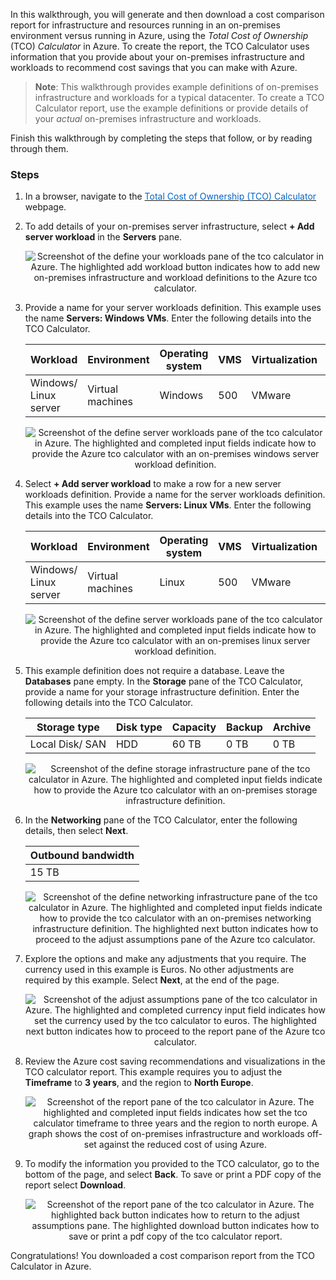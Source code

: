 In this walkthrough, you will generate and then download a cost comparison report for infrastructure and resources running in an on-premises environment versus running in Azure, using the *Total Cost of Ownership* (TCO) *Calculator* in Azure. To create the report, the TCO Calculator uses information that you provide about your on-premises infrastructure and workloads to recommend cost savings that you can make with Azure.

>**Note**: This walkthrough provides example definitions of on-premises infrastructure and workloads for a typical datacenter. To create a TCO Calculator report, use the example definitions or provide details of your *actual* on-premises infrastructure and workloads.

Finish this walkthrough by completing the steps that follow, or by reading through them.

### Steps

1. In a browser, navigate to the <a href="https://azure.microsoft.com/en-us/pricing/tco/calculator/" target="_blank"><span style="color: #0066cc;">Total Cost of Ownership (TCO) Calculator</span></a> webpage.

2. To add details of your on-premises server infrastructure, select **+ Add server workload** in the **Servers** pane.

    <p style="text-align:center;"><img src="../Linked_Image_Files/m04-l03-tco-02-add-workload.png" alt="Screenshot of the define your workloads pane of the tco calculator in Azure. The highlighted add workload button indicates how to add new on-premises infrastructure and workload definitions to the Azure tco calculator."></p>

3. Provide a name for your server workloads definition. This example uses the name **Servers: Windows VMs**. Enter the following details into the TCO Calculator.

    |Workload|Environment|Operating system|VMS|Virtualization|Core(s)|RAM|Optimize by|
    --------|-----------|----------------|---|--------------|-------|---|-----------|
    |Windows/ Linux server|Virtual machines|Windows|500|VMware|8|16|CPU|

    <p style="text-align:center;"><img src="../Linked_Image_Files/m04-l03-tco-03-vms-windows.png" alt="Screenshot of the define server workloads pane of the tco calculator in Azure. The highlighted and completed input fields indicate how to provide the Azure tco calculator with an on-premises windows server workload definition."></p>

4. Select **+ Add server workload** to make a row for a new server workloads definition. Provide a name for the server workloads definition. This example uses the name **Servers: Linux VMs**. Enter the following details into the TCO Calculator.

    |Workload|Environment|Operating system|VMS|Virtualization|Core(s)|RAM|Optimize by|
    |--------|-----------|----------------|---|--------------|-------|---|-----------|
    |Windows/ Linux server|Virtual machines|Linux|500|VMware|8|16|CPU|

    <p style="text-align:center;"><img src="../Linked_Image_Files/m04-l03-tco-04-vms-linux.png" alt="Screenshot of the define server workloads pane of the tco calculator in Azure. The highlighted and completed input fields indicate how to provide the Azure tco calculator with an on-premises linux server workload definition."></p>

5. This example definition does not require a database. Leave the **Databases** pane empty. In the **Storage** pane of the TCO Calculator, provide a name for your storage infrastructure definition. Enter the following details into the TCO Calculator.

    |Storage type|Disk type|Capacity|Backup|Archive|
    |------------|---------|--------|------|-------|
    |Local Disk/ SAN|HDD|60 TB|0 TB|0 TB|

    <p style="text-align:center;"><img src="../Linked_Image_Files/m04-l03-tco-05-storage.png" alt="Screenshot of the define storage infrastructure pane of the tco calculator in Azure. The highlighted and completed input fields indicate how to provide the Azure tco calculator with an on-premises storage infrastructure definition."></p>

6. In the **Networking** pane of the TCO Calculator, enter the following details, then select **Next**.

    |Outbound bandwidth|
    |------------------|
    |15 TB|

    <p style="text-align:center;"><img src="../Linked_Image_Files/m04-l03-tco-06-networking.png" alt="Screenshot of the define networking infrastructure pane of the tco calculator in Azure. The highlighted and completed input fields indicate how to provide the tco calculator with an on-premises networking infrastructure definition. The highlighted next button indicates how to proceed to the adjust assumptions pane of the Azure tco calculator."></p>

7. Explore the options and make any adjustments that you require. The currency used in this example is Euros. No other adjustments are required by this example. Select **Next**, at the end of the page.

    <p style="text-align:center;"><img src="../Linked_Image_Files/m04-l03-tco-07-adjust.png" alt="Screenshot of the adjust assumptions pane of the tco calculator in Azure. The highlighted and completed currency input field indicates how set the currency used by the tco calculator to euros. The highlighted next button indicates how to proceed to the report pane of the Azure tco calculator."></p>

8. Review the Azure cost saving recommendations and visualizations in the TCO calculator report. This example requires you to adjust the **Timeframe** to **3 years**, and the region to **North Europe**.

    <p style="text-align:center;"><img src="../Linked_Image_Files/m04-l03-tco-08-report-view.png" alt="Screenshot of the report pane of the tco calculator in Azure. The highlighted and completed input fields indicates how set the tco calculator timeframe to three years and the region to north europe. A graph shows the cost of on-premises infrastructure and workloads off-set against the reduced cost of using Azure."></p>

9. To modify the information you provided to the TCO calculator, go to the bottom of the page, and select **Back**. To save or print a PDF copy of the report select **Download**.

    <p style="text-align:center;"><img src="../Linked_Image_Files/m04-l03-tco-09-report-save.png" alt="Screenshot of the report pane of the tco calculator in Azure. The highlighted back button indicates how to return to the adjust assumptions pane. The highlighted download button indicates how to save or print a pdf copy of the tco calculator report."></p>

Congratulations! You downloaded a cost comparison report from the TCO Calculator in Azure.
